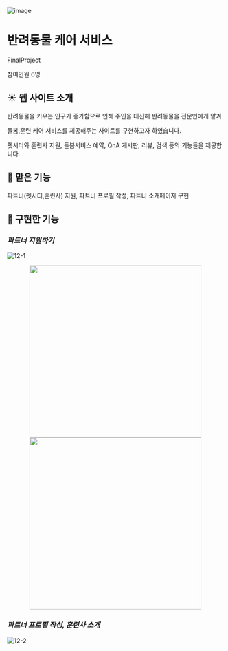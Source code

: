 ![image](https://user-images.githubusercontent.com/114386418/207806729-734076ca-c8f0-462d-a588-60ae2fa9a69b.png)

# 반려동물 케어 서비스 

FinalProject

참여인원 6명

## :sunny: 웹 사이트 소개


반려동물을 키우는 인구가 증가함으로 인해 주인을 대신해 반려동물을 전문인에게 맡겨


돌봄,훈련 케어 서비스를 제공해주는 사이트를 구현하고자 하였습니다.


펫시터와 훈련사 지원, 돌봄서비스 예약, QnA 게시판, 리뷰, 검색 등의 기능들을 제공합니다.



## :raising_hand: 맡은 기능


파트너(펫시터,훈련사) 지원, 파트너 프로필 작성, 파트너 소개페이지 구현


## :star2: 구현한 기능

### ***파트너 지원하기***
![12-1](https://user-images.githubusercontent.com/114386418/207821904-415e7522-37c8-4875-9e70-e10aca48c057.gif)

<p align="center">
<img src="https://user-images.githubusercontent.com/114386418/207828144-cc98ee14-c300-4ef5-b7ea-9a6bc9ac37c5.png" width="400">
<img src="https://user-images.githubusercontent.com/114386418/207825168-44873486-1887-4ccf-a69e-091648b335a6.png" width="400">
</p>



### ***파트너 프로필 작성, 훈련사 소개***
![12-2](https://user-images.githubusercontent.com/114386418/207828734-bb1c23b8-c17f-4bf0-bfe5-4e4e272e8beb.gif)


